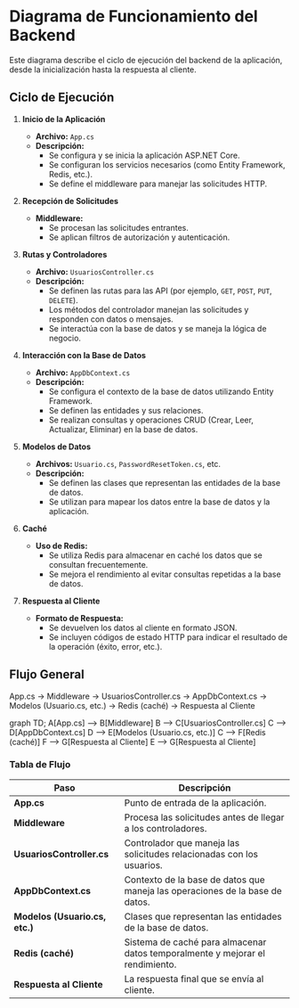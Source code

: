 # Diagrama de Funcionamiento del Backend

Este diagrama describe el ciclo de ejecución del backend de la aplicación, desde la inicialización hasta la respuesta al cliente.

## Ciclo de Ejecución

1. **Inicio de la Aplicación**
   - **Archivo:** `App.cs`
   - **Descripción:** 
     - Se configura y se inicia la aplicación ASP.NET Core.
     - Se configuran los servicios necesarios (como Entity Framework, Redis, etc.).
     - Se define el middleware para manejar las solicitudes HTTP.

2. **Recepción de Solicitudes**
   - **Middleware:** 
     - Se procesan las solicitudes entrantes.
     - Se aplican filtros de autorización y autenticación.

3. **Rutas y Controladores**
   - **Archivo:** `UsuariosController.cs`
   - **Descripción:**
     - Se definen las rutas para las API (por ejemplo, `GET`, `POST`, `PUT`, `DELETE`).
     - Los métodos del controlador manejan las solicitudes y responden con datos o mensajes.
     - Se interactúa con la base de datos y se maneja la lógica de negocio.

4. **Interacción con la Base de Datos**
   - **Archivo:** `AppDbContext.cs`
   - **Descripción:**
     - Se configura el contexto de la base de datos utilizando Entity Framework.
     - Se definen las entidades y sus relaciones.
     - Se realizan consultas y operaciones CRUD (Crear, Leer, Actualizar, Eliminar) en la base de datos.

5. **Modelos de Datos**
   - **Archivos:** `Usuario.cs`, `PasswordResetToken.cs`, etc.
   - **Descripción:**
     - Se definen las clases que representan las entidades de la base de datos.
     - Se utilizan para mapear los datos entre la base de datos y la aplicación.

6. **Caché**
   - **Uso de Redis:**
     - Se utiliza Redis para almacenar en caché los datos que se consultan frecuentemente.
     - Se mejora el rendimiento al evitar consultas repetidas a la base de datos.

7. **Respuesta al Cliente**
   - **Formato de Respuesta:**
     - Se devuelven los datos al cliente en formato JSON.
     - Se incluyen códigos de estado HTTP para indicar el resultado de la operación (éxito, error, etc.).

## Flujo General

App.cs → Middleware → UsuariosController.cs → AppDbContext.cs → Modelos (Usuario.cs, etc.) → Redis (caché) → Respuesta al Cliente

graph TD;
    A[App.cs] --> B[Middleware]
    B --> C[UsuariosController.cs]
    C --> D[AppDbContext.cs]
    D --> E[Modelos (Usuario.cs, etc.)]
    C --> F[Redis (caché)]
    F --> G[Respuesta al Cliente]
    E --> G[Respuesta al Cliente]

 ### Tabla de Flujo

| Paso                      | Descripción                                                                 |
|---------------------------|-----------------------------------------------------------------------------|
| **App.cs**                | Punto de entrada de la aplicación.                                          |
| **Middleware**            | Procesa las solicitudes antes de llegar a los controladores.                |
| **UsuariosController.cs** | Controlador que maneja las solicitudes relacionadas con los usuarios.       |
| **AppDbContext.cs**       | Contexto de la base de datos que maneja las operaciones de la base de datos.|
| **Modelos (Usuario.cs, etc.)** | Clases que representan las entidades de la base de datos.              |
| **Redis (caché)**         | Sistema de caché para almacenar datos temporalmente y mejorar el rendimiento.|
| **Respuesta al Cliente**  | La respuesta final que se envía al cliente.                                 |   